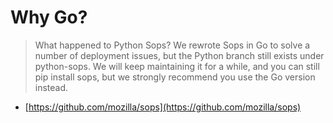 # Why Go?

> What happened to Python Sops? We rewrote Sops in Go to solve a number of
> deployment issues, but the Python branch still exists under python-sops. We
> will keep maintaining it for a while, and you can still pip install sops, but
> we strongly recommend you use the Go version instead.

* [https://github.com/mozilla/sops](https://github.com/mozilla/sops)

